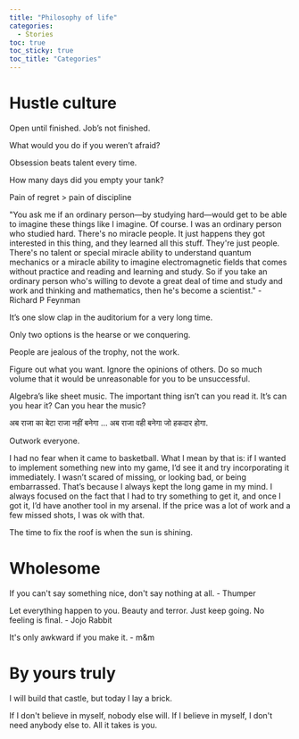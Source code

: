 ```yaml
---
title: "Philosophy of life"
categories:
  - Stories 
toc: true
toc_sticky: true
toc_title: "Categories"
---
```


# Hustle culture

Open until finished. Job’s not finished.

What would you do if you weren’t afraid? 

Obsession beats talent every time. 

How many days did you empty your tank? 

Pain of regret > pain of discipline 

"You ask me if an ordinary person—by studying hard—would get to be able to imagine these things like I imagine. Of course. I was an ordinary person who studied hard. There's no miracle people. It just happens they got interested in this thing, and they learned all this stuff. They're just people. There's no talent or special miracle ability to understand quantum mechanics or a miracle ability to imagine electromagnetic fields that comes without practice and reading and learning and study. So if you take an ordinary person who's willing to devote a great deal of time and study and work and thinking and mathematics, then he's become a scientist." - Richard P Feynman 

It’s one slow clap in the auditorium for a very long time. 

Only two options is the hearse or we conquering. 

People are jealous of the trophy, not the work. 

Figure out what you want. Ignore the opinions of others. Do so much volume that it would be unreasonable for you to be unsuccessful. 

Algebra’s like sheet music. The important thing isn’t can you read it. It’s can you hear it? Can you hear the music? 

अब राजा का बेटा राजा नहीं बनेगा ... अब राजा वही बनेगा जो हकदार होगा.

Outwork everyone. 

I had no fear when it came to basketball. What I mean by that is:  if I wanted to implement something new into my game, I’d see it and try incorporating it immediately. I wasn’t scared of missing, or looking bad, or being embarrassed. That’s because I always kept the long game in my mind. I always focused on the fact that I had to try something to get it, and once I got it, I’d have another tool in my arsenal. If the price was a lot of work and a few missed shots, I was ok with that. 

The time to fix the roof is when the sun is shining. 

# Wholesome

If you can't say something nice, don't say nothing at all. - Thumper 

Let everything happen to you. Beauty and terror. Just keep going. No feeling is final. - Jojo Rabbit 

It's only awkward if you make it. - m&m 

# By yours truly 

I will build that castle, but today I lay a brick. 

If I don't believe in myself, nobody else will. If I believe in myself, I don't need anybody else to. All it takes is you. 




   

   
